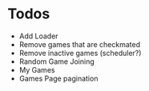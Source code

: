 # Todos

-   Add Loader
-   Remove games that are checkmated
-   Remove inactive games (scheduler?)
-   Random Game Joining
-   My Games
-   Games Page pagination
